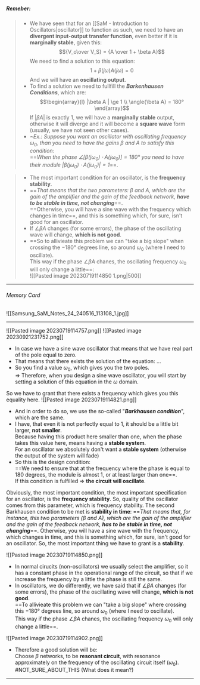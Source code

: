 ##### ***Remeber***:

> - We have seen that for an [[SaM - Introduction to Oscillators|oscillator]] to function as such, we need to have an **divergent input-output transfer function**, even better if it is **marginally stable**, given this:$${V_o\over V_S} = {A \over 1 + \beta A}$$We need to find a solution to this equation:$$1 + \beta(j\omega)A(j\omega) = 0$$And we will have an **oscillating output**.
> - To find a solution we need to fullfill the ***Barkenhausen Conditions***, which are:$$\begin{array}{l} |\beta A | \ge 1 \\ \angle{\beta A} = 180° \end{array}$$If $|\beta A|$ is exactly $1$, we will have a **marginally stable** output, otherwise it will diverge and it will become a **square wave** form (usually, we have not seen other cases).
> - *~Ex.: Suppose you want an oscillator with oscillating frequency $\omega_0$, than you need to have the gains $\beta$ and $A$ to satisfy this condition:*<br>==*When the phase $\angle \left[\beta(j\omega_0) \cdot A(j\omega_0) \right] = 180°$ you need to have their module $|\beta(j\omega_0) \cdot A(j\omega_0)| = 1$*==.

> - The most important condition for an oscillator, is the **frequency stability**.
> - ==*That means that the two parameters: $\beta$ and $A$, which are the gain of the amplifier and the gain of the feedback network, **have to be stable in time, not changing***==.<br>==Otherwise, you will have a sine wave with the frequency which changes in time==, and this is something which, for sure, isn't good for an oscillator.
> - If $\angle\beta A$ changes (for some errors), the phase of the oscillating wave will change, **which is not good**.
> - ==So to allivieate this problem we can "take a big slope" when crossing the $-180°$ degrees line, so around $\omega_0$ (where I need to oscillate).<br>This way if the phase $\angle\beta A$ chanes, the oscillating frequency $\omega_0$ will only change a little==:<br>![[Pasted image 20230719114850 1.png|500]]

---
###### Memory Card
![[Samsung_SaM_Notes_24_240516_113108_1.jpg]]

---
![[Pasted image 20230719114757.png]]
![[Pasted image 20230921231752.png]]
- In case we have a sine wave oscillator that means that we have real part of the pole equal to zero.
- That means that there exists the solution of the equation: ...
- So you find a value $\omega_0$, which gives you the two poles.<br>⇒ Therefore, when you design a sine wave oscillator, you will start by setting a solution of this equation in the $\omega$ domain.

So we have to grant that there exists a frequency which gives you this equality here.
![[Pasted image 20230719114821.png]]
- And in order to do so, we use the so-called "***Barkhausen condition***", which are the same.
- I have, that even it is not perfectly equal to $1$, it should be a little bit larger, **not smaller**.<br>Because having this product here smaller than one, when the phase takes this value here, means having a **stable system**.<br>For an oscillator we absolutely don't want a **stable system** (otherwise the output of the system will fade)
- So this is the design condition:<br>==We need to ensure that at the frequency where the phase is equal to $180$ degrees, the module is almost $1$, or at least larger than one==.<br>If this condition is fulfilled ⇒ **the circuit will oscillate**.


Obviously, the most important condition, the most important specification for an oscillator, is the **frequency stability**.
So, quality of the oscillator comes from this parameter, which is frequency stability.
The second Barkhausen condition to be met is **stability in time**:
==*That means that, for instance, this two parameters ($\beta$ and $A$), which are the gain of the amplifier and the gain of the feedback network, **has to be stable in time, not changing***==.
Otherwise, you will have a sine wave with the frequency, which changes in time, and this is something which, for sure, isn't good for an oscillator.
So, the most important thing we have to grant is a **stability**.

![[Pasted image 20230719114850.png]]
- In normal cirucits (non-oscillators) we usually select the amplifier, so it has a constant phase in the operational range of the circuit, so that if we increase the frequency by a little the phase is still the same.
- In oscillators, we do differently, we have said that if $\angle\beta A$ changes (for some errors), the phase of the oscillating wave will change, **which is not good**.<br>==To allivieate this problem we can "take a big slope" where crossing this $-180°$ degrees line, so around $\omega_0$ (where I need to oscillate).<br>This way if the phase $\angle\beta A$ chanes, the oscillating frequency $\omega_0$ will only change a little==.

![[Pasted image 20230719114902.png]]
- Therefore a good solution will be:<br>Choose $\beta$ networks, to be **resonant circuit**, with resonance approximately on the frequency of the oscillating circuit itself ($\omega_0$). #NOT_SURE_ABOUT_THIS (What does it mean?)

---